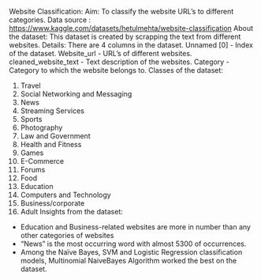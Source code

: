 Website Classification:
Aim:
To classify the website URL’s to different categories.
Data source : 
https://www.kaggle.com/datasets/hetulmehta/website-classification
About the dataset:
This dataset is created by scrapping the text from different websites.
Details:
There are 4 columns in the dataset.
Unnamed [0] - Index of the dataset.
Website_url - URL’s of different websites.
cleaned_website_text - Text description of the websites.
Category - Category to which the website belongs to.
Classes of the dataset:
1.	Travel
2.	Social Networking and Messaging
3.	News
4.	Streaming Services
5.	Sports
6.	Photography
7.	Law and Government
8.	Health and Fitness
9.	Games
10.	E-Commerce
11.	Forums
12.	Food
13.	Education
14.	Computers and Technology
15.	Business/corporate
16.	Adult
Insights from the dataset:
*	Education and Business-related websites are more in number than any other categories of websites
*	“News” is the most occurring word with almost 5300 of occurrences.
*	Among the Naïve Bayes, SVM and Logistic Regression classification models, Multinomial NaiveBayes Algorithm worked the best on the dataset.

